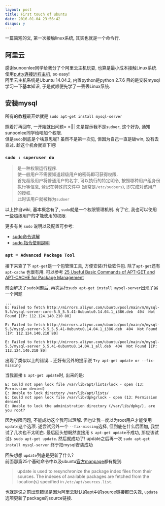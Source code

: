 ```yaml
---
layout: post
title: First touch of ubuntu
date: 2016-01-04 23:56:42
disqus: y
---
```


一篇简短的文, 第一次接触linux系统, 其实也就是一个命令行.

## 阿里云
感谢sunoonlee同学给我分了个阿里云主机玩耍, 也算是最小成本接触Linux系统. 
使用[putty连接远程主机](https://help.aliyun.com/knowledge_detail/5974573.html), so easy!  
阿里云主机系统是Ubuntu 14.04.2, 内置python是python 2.7.6
目的是安装mysql学习一下基本知识, 于是就顺便先学了一丢丢Linux系统.

## 安装mysql
所有的教程最开始就是 `sudo apt-get install mysql-server`  

照着打再回车, 一开始就出问题= =||| 先是提示我不是`sudoer`, 这个好办, 通知sunoonlee同学给咱加个权限.  
但是`sudo`到底是个啥意思呢? 虽然不是第一次见, 但因为自己一直是破win, 没有去查过. 趁这个机会就查下吧!

### `sudo : superuser do`
> 是一种权限运行程序.  
> 使一般用户不需要知道超级用户的密码即可获得权限.  
> 首先超级用户将普通用户的名字, 可以执行的特定明令, 按照哪种用户组身份执行等信息, 登记在特殊的文件中 (通常是`/etc/sudoers`), 即完成对该用户的授权.  
> 此时该用户就被称为`sudoer`  

以上抄自wiki, 基本概念有了, `sudo`就是一个权限管理机制. 有了它, 我也可以使用一些超级用户的才能使用的权限.

更多有关 `sudo` 说明以及配置可参考:  
+ [sudo命令详解](http://www.linux178.com/linux/sudo.html)  
+ [sudo 指令使用說明](http://note.drx.tw/2008/01/linuxsudo.html)  

### `apt = Advanced Package Tool`
接下来查了下 `apt-get`是一个包管理工具, 方便安装/升级软件包. 除了`apt-get`还有`apt-cache` 也很有用. 
可以参考 [25 Useful Basic Commands of APT-GET and APT-CACHE for Package Management](http://www.tecmint.com/useful-basic-commands-of-apt-get-and-apt-cache-for-package-management/)

前面解决了`sudo`问题后, 再次运行`sudo apt-get install mysql-server`出现了另一个问题

```
...
E: Failed to fetch http://mirrors.aliyun.com/ubuntu/pool/main/m/mysql-5.5/mysql-server-core-5.5_5.5.41-0ubuntu0.14.04.1_i386.deb  404  Not Found [IP: 112.124.140.210 80]

E: Failed to fetch http://mirrors.aliyun.com/ubuntu/pool/main/m/mysql-5.5/mysql-server-5.5_5.5.41-0ubuntu0.14.04.1_i386.deb  404  Not Found [IP: 112.124.140.210 80]

E: Failed to fetch http://mirrors.aliyun.com/ubuntu/pool/main/m/mysql-5.5/mysql-server_5.5.41-0ubuntu0.14.04.1_all.deb  404  Not Found [IP: 112.124.140.210 80]
```

出现了类似以上的错误... 还好有另外的提示说 `Try apt-get update or --fix-missing`  

当我直接 `$ apt-get update`时, 出来的是:

```
E: Could not open lock file /var/lib/apt/lists/lock - open (13: Permission denied)
E: Unable to lock directory /var/lib/apt/lists/
E: Could not open lock file /var/lib/dpkg/lock - open (13: Permission denied)
E: Unable to lock the administration directory (/var/lib/dpkg/), are you root?
```

因为权限问题, 不能成功这个我可以理解. 
但也让我一度以为root用户才能使用 `update`这个选项. 
遂尝试另外一个 `--fix-missing`选择, 但到底在什么后面加, 我尝试了几次也不太明白. 
最后回头想既然直接用 `$ apt-get update`不成功, 那应该试试`$ sudo apt-get update`. 然后就成功了!
update之后再一次 `sudo apt-get install mysql-server` 终于把mysql安装成功

回头想想 `update`到底是更新了什么?  
前面那篇25个基础命令中以及ubuntu[官方manpage](http://manpages.ubuntu.com/manpages/jaunty/man8/apt-get.8.html)都有提到:

> update is used to resynchronize the package index files from their sources. 
> The indexes of available packages are fetched from the location(s) specified in `/etc/apt/sources.list`.  

也就是说之前出现错误是因为阿里云默认的apt中的source链接都已失效, `update`选项更新了package的source链接.

